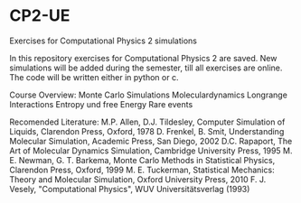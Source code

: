 # CP2-UE
Exercises for Computational Physics 2 simulations

In this repository exercises for Computational Physics 2 are saved. 
New simulations will be added during the semester, till all exercises are online.
The code will be written either in python or c. 

Course Overview:
    Monte Carlo Simulations
    Moleculardynamics
    Longrange Interactions
    Entropy und free Energy
    Rare events



Recomended Literature:
M.P. Allen, D.J. Tildesley, Computer Simulation of Liquids, Clarendon Press, Oxford, 1978
D. Frenkel, B. Smit, Understanding Molecular Simulation, Academic Press, San Diego, 2002
D.C. Rapaport, The Art of Molecular Dynamics Simulation, Cambridge University Press, 1995
M. E. Newman, G. T. Barkema, Monte Carlo Methods in Statistical Physics, Clarendon Press, Oxford, 1999
M. E. Tuckerman, Statistical Mechanics: Theory and Molecular Simulation, Oxford University Press, 2010
F. J. Vesely, "Computational Physics", WUV Universitätsverlag (1993)

